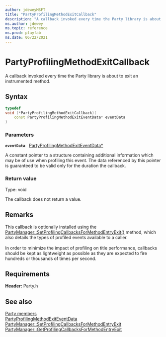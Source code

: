 ```yaml
---
author: jdeweyMSFT
title: "PartyProfilingMethodExitCallback"
description: "A callback invoked every time the Party library is about to exit an instrumented method."
ms.author: jdewey
ms.topic: reference
ms.prod: playfab
ms.date: 06/22/2021
---
```


# PartyProfilingMethodExitCallback  

A callback invoked every time the Party library is about to exit an instrumented method.  

## Syntax  
  
```cpp
typedef
void (*PartyProfilingMethodExitCallback)(  
    const PartyProfilingMethodExitEventData* eventData  
)  
```  
  
### Parameters  
  
**`eventData`** &nbsp; [PartyProfilingMethodExitEventData*](../structs/partyprofilingmethodexiteventdata.md)  
  
A constant pointer to a structure containing additional information which may be of use when profiling this event. The data referenced by this pointer is guaranteed to be valid only for the duration the callback.  
  
  
### Return value
Type: void
  
The callback does not return a value.  
  
## Remarks  
  
This callback is optionally installed using the [PartyManager::SetProfilingCallbacksForMethodEntryExit()](../classes/PartyManager/methods/partymanager_setprofilingcallbacksformethodentryexit.md) method, which also details the types of profiled events available to a caller. <br /><br /> In order to minimize the impact of profiling on title performance, callbacks should be kept as lightweight as possible as they are expected to fire hundreds or thousands of times per second.
  
## Requirements  
  
**Header:** Party.h
  
## See also  
[Party members](../party_members.md)  
[PartyProfilingMethodExitEventData](../structs/partyprofilingmethodexiteventdata.md)  
[PartyManager::SetProfilingCallbacksForMethodEntryExit](../classes/PartyManager/methods/partymanager_setprofilingcallbacksformethodentryexit.md)  
[PartyManager::GetProfilingCallbacksForMethodEntryExit](../classes/PartyManager/methods/partymanager_getprofilingcallbacksformethodentryexit.md)
  
  

